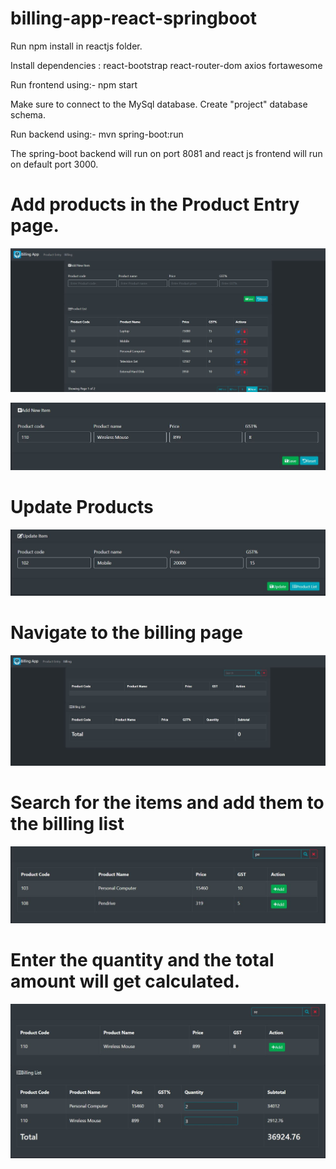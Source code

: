 # billing-app-react-springboot

Run npm install in reactjs folder.

Install dependencies :
	react-bootstrap
	react-router-dom
	axios
	fortawesome

Run frontend using:- npm start

Make sure to connect to the MySql database.
Create "project" database schema.

Run backend using:- mvn spring-boot:run

The spring-boot backend will run on port 8081 and react js frontend will run on default port 3000.

# Add products in the Product Entry page.

![](images/ProductEntry.JPG)

![](images/AddItem.JPG)

# Update Products

![](images/UpdateItem.JPG)

# Navigate to the billing page

![](images/BillingPage.JPG)

# Search for the items and add them to the billing list

![](images/Search.JPG)

# Enter the quantity and the total amount will get calculated.

![](images/Billing.JPG)
